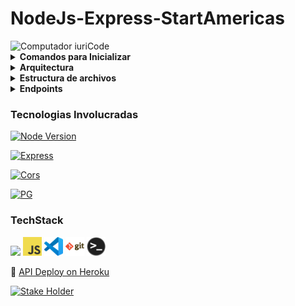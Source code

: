 
# NodeJs-Express-StartAmericas 
<img src="https://raw.githubusercontent.com/MicaelliMedeiros/micaellimedeiros/master/image/computer-illustration.png" min-width="400px" max-width="1000px" width="600px" height="400px" alt="Computador iuriCode">



<details>
  <summary><strong>Comandos para Inicializar</strong></summary>

#### Comando para instalar Dependencias 

    npm install  

#### Comando para Ejecutar el Proyecto

    node server.js || npm start
    
- *Comienza a escuchar en el puerto [localhost 5000](http://localhost:5000/)*

</details>

<details>
    <summary><strong>Arquitectura</strong></summary>

### MVC (Modelo Vista Controlador)

Explain : Se dividio la estructura del proyecto en carpetas
- Config -> Startup de la aplicacion configuracion de Cors y la conexion con la tabla de la base de datos
- Documentacion -> Colecciones de Postman Actualizadas, Sentencias Sql, (bd creation)
</details>

<details>
  <summary><strong>Estructura de archivos</strong></summary>
  
- Config: En este apartado se encuentran la coneccion con la tabla de la base de datos.

- Documentation: Se encuentra los archivos sql de los eventos, proyectos y de usuarios. Como tambien se encuentra el postman que nos permite realizar pruebas como los requests, para validar que los endpoints que se crearon trabajen de manera correcta.

- Routes: Se encuentra los Endpoints de la API que responden las peticiones que se realicen a este.

- Services: En esta carpeta se encuentran los servicios, las cuales van a ser llamados para ser actualizados algunos modelos o solicitudes dependiendo el contexto. Es el responsable de crear modelos, recuperar, actualizacion de valores o de recursos, como tambien de la logica de la aplicacion.

    
### Recomendaciones 
    Implementar sequelize
</details>

<details>
    <summary><strong>Endpoints</strong></summary>

|    Tipo  | Peticion                  | URL  	                                          |
|----------|---------------------------|--------------------------------------------------|
|    GET   |  All Users                | http://localhost:5000/extended_form              |
|    GET   |  Users by Id              | http://localhost:5000/extended_form/{id_usuario} |
|    GET   |  Insignias by User Id     | http://localhost:5000/insignias/{id_usuario}     |
|  DELETE  |  Dar de baja un usuario   | http://localhost:5000/disable_user/{id_usuario}  |
|   POST   |  User                     | http://localhost:5000/extended_form/{id_usuario} |
|    PUT   |  User                     | http://localhost:5000/extended_form/{id_usuario} |
|    PUT   |  Insignias by User Id     | http://localhost:5000/extended_form/{id_usuario} |
                   
</details>

### Tecnologias Involucradas

[![Node Version](https://img.shields.io/badge/Node-v15.8.0-green)](https://nodejs.org/docs/latest-v15.x/api/)

[![Express](https://img.shields.io/badge/Express-v4.17.1-yellow)](http://expressjs.com/en/4x/api.html)

[![Cors](https://img.shields.io/badge/Cors-v2.8.5-orange)](https://www.npmjs.com/package/cors)

[![PG](https://img.shields.io/badge/PG-v8.7.1-brown)](https://node-postgres.com/)
    

### TechStack

<code><img height="30" src="https://emojis.slackmojis.com/emojis/images/1465929657/511/heroku.png?1465929657"></code>
<code><img height="30" src="https://raw.githubusercontent.com/github/explore/80688e429a7d4ef2fca1e82350fe8e3517d3494d/topics/javascript/javascript.png"></code>
<code><img height="30" src="https://raw.githubusercontent.com/github/explore/80688e429a7d4ef2fca1e82350fe8e3517d3494d/topics/visual-studio-code/visual-studio-code.png"></code>
<code><img height="30" src="https://raw.githubusercontent.com/github/explore/80688e429a7d4ef2fca1e82350fe8e3517d3494d/topics/git/git.png"></code>
<code><img height="30" src="https://raw.githubusercontent.com/github/explore/80688e429a7d4ef2fca1e82350fe8e3517d3494d/topics/terminal/terminal.png"></code>


[API deploy on heroku]: https://startamericastogether.herokuapp.com/

🏡 [API Deploy on Heroku][API deploy on heroku]


[![Stake Holder](https://img.shields.io/badge/Cliente-StartAmericasTogether-blue)](https://www.startamericastogether.org/)
